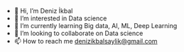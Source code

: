 - 👋 Hi, I’m Deniz İkbal 
- 👀 I’m interested in Data science
- 🌱 I’m currently learning Big data, AI, ML, Deep Learning
- 💞️ I’m looking to collaborate on Data science
- 📫 How to reach me denizikbalsaylik@gmail.com

<!---
denizikbl/denizikbl is a ✨ special ✨ repository because its `README.md` (this file) appears on your GitHub profile.
You can click the Preview link to take a look at your changes.
--->
